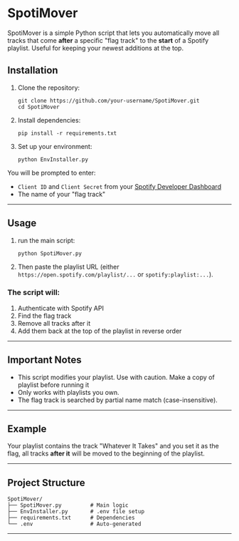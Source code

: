 # SpotiMover

SpotiMover is a simple Python script that lets you automatically move all tracks that come **after** a specific "flag track" to the **start** of a Spotify playlist. Useful for keeping your newest additions at the top.


## Installation

1. Clone the repository:

    ```
    git clone https://github.com/your-username/SpotiMover.git
    cd SpotiMover
    ```
2. Install dependencies:

    ```
    pip install -r requirements.txt
    ```
3. Set up your environment:

    ```
    python EnvInstaller.py
    ```
You will be prompted to enter:

- `Client ID` and `Client Secret` from your [Spotify Developer Dashboard](https://developer.spotify.com/dashboard)
- The name of your "flag track"

---

## Usage

1. run the main script:
   
    ```
    python SpotiMover.py
    ```
    
2. Then paste the playlist URL (either `https://open.spotify.com/playlist/...` or `spotify:playlist:...`).

### The script will:

1. Authenticate with Spotify API
2. Find the flag track
3. Remove all tracks after it
4. Add them back at the top of the playlist in reverse order

---

## Important Notes

- This script modifies your playlist. Use with caution. Make a copy of playlist before running it
- Only works with playlists you own.
- The flag track is searched by partial name match (case-insensitive).

---

## Example

Your playlist contains the track "Whatever It Takes" and you set it as the flag, all tracks **after it** will be moved to the beginning of the playlist.

---

## Project Structure

    SpotiMover/
    ├── SpotiMover.py         # Main logic
    ├── EnvInstaller.py       # .env file setup
    ├── requirements.txt      # Dependencies
    └── .env                  # Auto-generated

---
